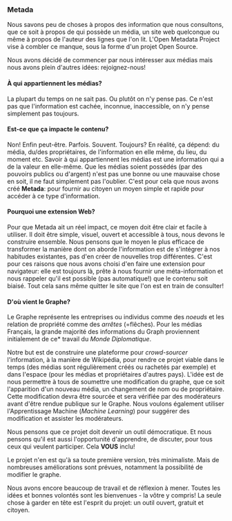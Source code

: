 ### Metada

Nous savons peu de choses à propos des information que nous consultons, que ce soit à propos de qui possède un média, un site web quelconque ou même à propos de l'auteur des lignes que l'on lit. L'Open Metadata Project vise à combler ce manque, sous la forme d'un projet Open Source.

Nous avons décidé de commencer par nous intéresser aux médias mais nous avons plein d'autres idées: rejoignez-nous!

#### À qui appartiennent les médias?
La plupart du temps on ne sait pas. Ou plutôt on n'y pense pas. Ce n'est pas que l'information est cachée, inconnue, inaccessible, on n'y pense simplement pas toujours.

#### Est-ce que ça impacte le contenu?
Non! Enfin peut-être. Parfois. Souvent. Toujours? En réalité, ça dépend: du média, du/des propriétaires, de l'information en elle même, du lieu, du moment etc. Savoir à qui appartiennent les médias est une information qui a de la valeur en elle-même. Que les médias soient possédés (par des pouvoirs publics ou d'argent) n'est pas une bonne ou une mauvaise chose en soit, il ne faut simplement pas l'oublier. C'est pour cela que nous avons créé **Metada**: pour fournir au citoyen un moyen simple et rapide pour accéder à ce type d'information. 

#### Pourquoi une extension Web?

Pour que Metada ait un réel impact, ce moyen doit être clair et facile à utiliser. Il doit être simple, visuel, ouvert et accessible à tous, nous devons le construire ensemble. Nous pensons que le moyen le plus efficace de transformer la manière dont on aborde l'information est de s'intégrer à nos habitudes existantes, pas d'en créer de nouvelles trop différentes. C'est pour ces raisons que nous avons choisi d'en faire une extension pour navigateur: elle est toujours là, prête à nous fournir une méta-information et nous rappeler qu'il est possible (pas automatique!) que le contenu soit biaisé. Tout cela sans même quitter le site que l'on est en train de consulter!


#### D'où vient le Graphe?

Le Graphe représente les entreprises ou individus comme des *noeuds* et les relation de propriété comme des *arrêtes* (=flêches). Pour les médias Français, la grande majorité des informations du Graph proviennent initialement de ce* travail du *Monde Diplomatique*.

Notre but est de construire une plateforme pour *crowd-sourcer* l'information, à la manière de Wikipédia, pour rendre ce projet viable dans le temps (des médias sont régulièrement créés ou rachetés par exemple) et dans l'espace (pour les médias et propriétaires d'autres pays). L'idée est de nous permettre à tous de soumettre une modification du graphe, que ce soit l'apparition d'un nouveau média, un changement de nom ou de propriétaire. Cette modification devra être sourcée et sera vérifiée par des modérateurs avant d'être rendue publique sur le Graphe. Nous voulons également utiliser l'Apprentissage Machine (*Machine Learning*) pour suggérer des modification et assister les modérateurs.

Nous pensons que ce projet doit devenir un outil démocratique. Et nous pensons qu'il est aussi l'opportunité d'apprendre, de discuter, pour tous ceux qui veulent participer. Cela **VOUS** inclu! 

Le projet n'en est qu'à sa toute première version, très minimaliste. Mais de nombreuses améliorations sont prévues, notamment la possibilité de modifier le graphe.

Nous avons encore beaucoup de travail et de réflexion à mener. Toutes les idées et bonnes volontés sont les bienvenues - la vôtre y compris! La seule chose à garder en tête est l'esprit du projet: un outil ouvert, gratuit et citoyen.
